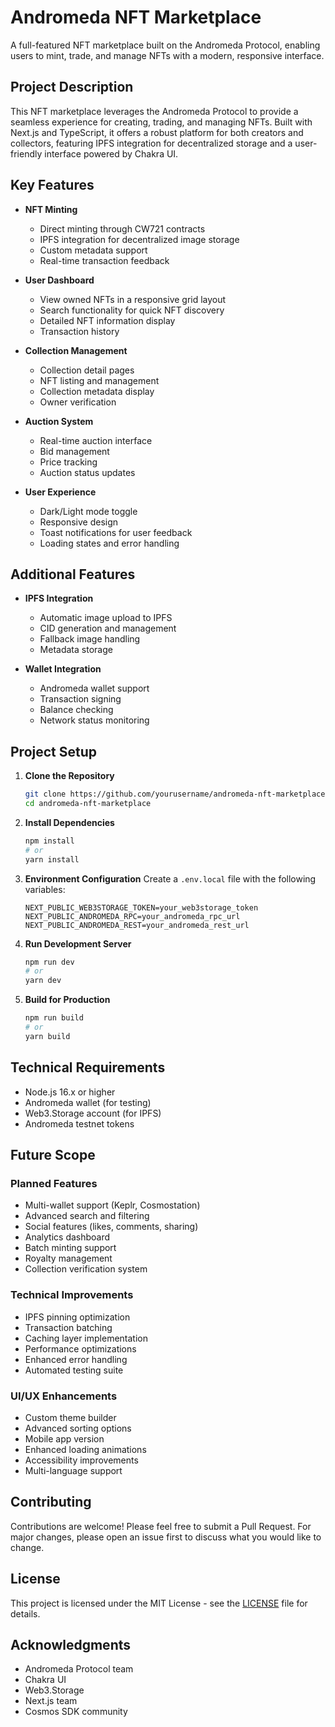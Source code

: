 # Andromeda NFT Marketplace

A full-featured NFT marketplace built on the Andromeda Protocol, enabling users to mint, trade, and manage NFTs with a modern, responsive interface.

## Project Description

This NFT marketplace leverages the Andromeda Protocol to provide a seamless experience for creating, trading, and managing NFTs. Built with Next.js and TypeScript, it offers a robust platform for both creators and collectors, featuring IPFS integration for decentralized storage and a user-friendly interface powered by Chakra UI.

## Key Features

- **NFT Minting**

  - Direct minting through CW721 contracts
  - IPFS integration for decentralized image storage
  - Custom metadata support
  - Real-time transaction feedback

- **User Dashboard**

  - View owned NFTs in a responsive grid layout
  - Search functionality for quick NFT discovery
  - Detailed NFT information display
  - Transaction history

- **Collection Management**

  - Collection detail pages
  - NFT listing and management
  - Collection metadata display
  - Owner verification

- **Auction System**

  - Real-time auction interface
  - Bid management
  - Price tracking
  - Auction status updates

- **User Experience**
  - Dark/Light mode toggle
  - Responsive design
  - Toast notifications for user feedback
  - Loading states and error handling

## Additional Features

- **IPFS Integration**

  - Automatic image upload to IPFS
  - CID generation and management
  - Fallback image handling
  - Metadata storage

- **Wallet Integration**
  - Andromeda wallet support
  - Transaction signing
  - Balance checking
  - Network status monitoring

## Project Setup

1. **Clone the Repository**

   ```bash
   git clone https://github.com/yourusername/andromeda-nft-marketplace.git
   cd andromeda-nft-marketplace
   ```

2. **Install Dependencies**

   ```bash
   npm install
   # or
   yarn install
   ```

3. **Environment Configuration**
   Create a `.env.local` file with the following variables:

   ```env
   NEXT_PUBLIC_WEB3STORAGE_TOKEN=your_web3storage_token
   NEXT_PUBLIC_ANDROMEDA_RPC=your_andromeda_rpc_url
   NEXT_PUBLIC_ANDROMEDA_REST=your_andromeda_rest_url
   ```

4. **Run Development Server**

   ```bash
   npm run dev
   # or
   yarn dev
   ```

5. **Build for Production**
   ```bash
   npm run build
   # or
   yarn build
   ```

## Technical Requirements

- Node.js 16.x or higher
- Andromeda wallet (for testing)
- Web3.Storage account (for IPFS)
- Andromeda testnet tokens

## Future Scope

### Planned Features

- Multi-wallet support (Keplr, Cosmostation)
- Advanced search and filtering
- Social features (likes, comments, sharing)
- Analytics dashboard
- Batch minting support
- Royalty management
- Collection verification system

### Technical Improvements

- IPFS pinning optimization
- Transaction batching
- Caching layer implementation
- Performance optimizations
- Enhanced error handling
- Automated testing suite

### UI/UX Enhancements

- Custom theme builder
- Advanced sorting options
- Mobile app version
- Enhanced loading animations
- Accessibility improvements
- Multi-language support

## Contributing

Contributions are welcome! Please feel free to submit a Pull Request. For major changes, please open an issue first to discuss what you would like to change.

## License

This project is licensed under the MIT License - see the [LICENSE](LICENSE) file for details.

## Acknowledgments

- Andromeda Protocol team
- Chakra UI
- Web3.Storage
- Next.js team
- Cosmos SDK community
